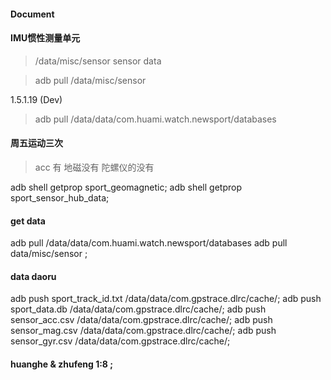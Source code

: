 #### Document 

#### IMU惯性测量单元

> /data/misc/sensor 
sensor data 

> adb pull /data/misc/sensor

1.5.1.19 (Dev)

> adb pull  /data/data/com.huami.watch.newsport/databases

#### 周五运动三次

> acc 有
> 地磁没有
> 陀螺仪的没有


adb  shell  getprop sport_geomagnetic;
adb  shell getprop sport_sensor_hub_data;

#### get data 
adb  pull /data/data/com.huami.watch.newsport/databases
adb  pull data/misc/sensor ;


#### data daoru

adb push sport_track_id.txt /data/data/com.gpstrace.dlrc/cache/;
adb push sport_data.db /data/data/com.gpstrace.dlrc/cache/;
adb push sensor_acc.csv /data/data/com.gpstrace.dlrc/cache/;
adb push sensor_mag.csv /data/data/com.gpstrace.dlrc/cache/;
adb push sensor_gyr.csv /data/data/com.gpstrace.dlrc/cache/;

#### huanghe & zhufeng   1:8 ;


> 

